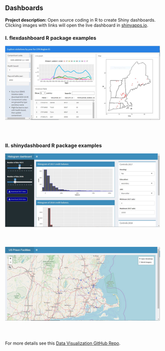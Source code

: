 ## Dashboards

**Project description:** Open source coding in R to create Shiny dashboards. Clicking images with links will open the live dashboard in [shinyapps.io](https://www.shinyapps.io).

### I. flexdashboard R package examples

<a href="https://jsvatutor.shinyapps.io/ExploreViolations_R01/">
	<img src="../images/dashboard1.JPG?raw=true" title="Click to open"/>
</a>

<br><br>

### II. shinydashboard R package examples

<a href="https://jsvatutor.shinyapps.io/test_data_final_app_v1/">
	<img src="../images/dashboard2.JPG?raw=true" title="Click to open"/>
</a>

<br><br>

<a href="https://jsvatutor.shinyapps.io/PrisonMap_I/">
	<img src="../images/dashboard3.JPG?raw=true" title="Click to open"/>
</a>

<br><br>

For more details see this [Data Visualization GitHub Repo](https://github.com/jsecol/dataviz).

  


